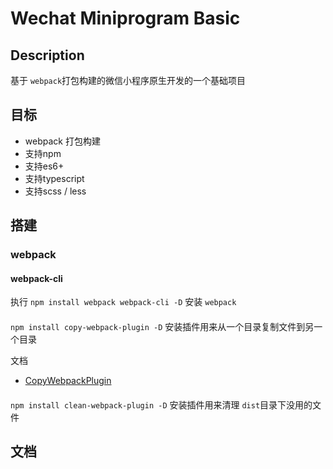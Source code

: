 # Wechat Miniprogram Basic

## Description

基于 `webpack`打包构建的微信小程序原生开发的一个基础项目

## 目标

- webpack 打包构建
- 支持npm
- 支持es6+
- 支持typescript
- 支持scss / less

## 搭建

### webpack 

#### webpack-cli
执行 `npm install webpack webpack-cli -D` 安装 `webpack`
####

`npm install copy-webpack-plugin -D` 安装插件用来从一个目录复制文件到另一个目录

文档
- [CopyWebpackPlugin](https://www.webpackjs.com/plugins/copy-webpack-plugin/)

####
`npm install clean-webpack-plugin -D` 安装插件用来清理 `dist`目录下没用的文件

文档
- 


